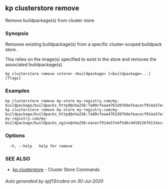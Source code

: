 ## kp clusterstore remove

Remove buildpackage(s) from cluster store

### Synopsis

Removes existing buildpackage(s) from a specific cluster-scoped buildpack store.

This relies on the image(s) specified to exist in the store and removes the associated buildpackage(s)


```
kp clusterstore remove <store> <buildpackage> [<buildpackage>...] [flags]
```

### Examples

```
kp clusterstore remove my-store my-registry.com/my-buildpackage/buildpacks_httpd@sha256:7a09cfeae4763207b9efeacecf914a57e4f5d6c4459226f6133ecaccb5c46271
kp clusterstore remove my-store my-registry.com/my-buildpackage/buildpacks_httpd@sha256:7a09cfeae4763207b9efeacecf914a57e4f5d6c4459226f6133ecaccb5c46271 my-registry.com/my-buildpackage/buildpacks_nginx@sha256:eacecf914a57e4f5d6c4459226f6133ecaccb5c462717a09cfeae4763207b9ef

```

### Options

```
  -h, --help   help for remove
```

### SEE ALSO

* [kp clusterstore](kp_clusterstore.md)	 - Cluster Store Commands

###### Auto generated by spf13/cobra on 30-Jul-2020
